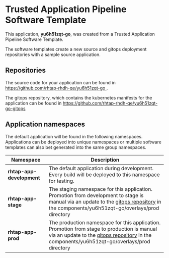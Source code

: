 # Trusted Application Pipeline Software Template

This application, **yu6h51zqt-go**, was created from a Trusted Application Pipeline Software Template.

The software templates create a new source and gitops deployment repositories with a sample source application. 

## Repositories

The source code for your application can be found in [https://github.com/rhtap-rhdh-qe/yu6h51zqt-go ](https://github.com/rhtap-rhdh-qe/yu6h51zqt-go ).
 
The gitops repository, which contains the kubernetes manifests for the application can be found in 
[https://github.com/rhtap-rhdh-qe/yu6h51zqt-go-gitops ](https://github.com/rhtap-rhdh-qe/yu6h51zqt-go-gitops ) 

## Application namespaces 

The default application will be found in the following namespaces. Applications can be deployed into unique namespaces or multiple software templates can also bet generated into the same group namespaces.  

|  Namespace   |  Description   |  
| -------- | -------- |   
| **rhtap-app-development** | The default application during development. Every build will be deployed to this namespace for testing. | 
| **rhtap-app-stage** | The staging namespace for this application. Promotion from development to stage is manual via an update to the [gitops repository](https://github.com/rhtap-rhdh-qe/yu6h51zqt-go-gitops ) in the components/yu6h51zqt-go/overlays/prod directory |  
| **rhtap-app-prod** | The production namespace for this application. Promotion from stage to production is manual via an update to the [gitops repository](https://github.com/rhtap-rhdh-qe/yu6h51zqt-go-gitops ) in the components/yu6h51zqt-go/overlays/prod directory | 